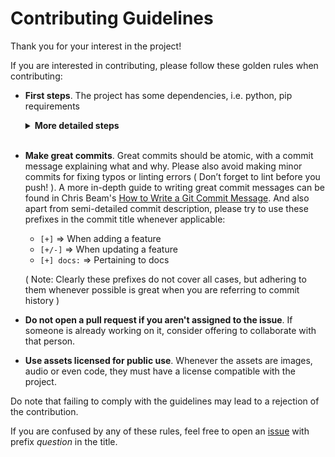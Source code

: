 # Contributing Guidelines

Thank you for your interest in the project!

If you are interested in contributing, please follow these golden rules when contributing:

- **First steps**. The project has some dependencies, i.e. python, pip requirements
  <br>
  <details>
  <summary><b>More detailed steps</b></summary>
    <ul>
    <li>
    Install <a href="https://www.python.org/downloads/">Python</a><br>(Install the recommended version as indicated in  <code>.python-version</code> or consider using <code>pyenv</code>)
    </li>
    <li>
    Install pip requirements from <code>requirements.txt</code>
    Note: You might want to use a virtual environment: <code>python3 -m venv venv</code>
    </li>

  </details>
  <br>

- **Make great commits**. Great commits should be atomic, with a commit message explaining what and why. Please also avoid making minor commits for fixing typos or linting errors ( Don’t forget to lint before you push! ). A more in-depth guide to writing great commit messages can be found in Chris Beam's [How to Write a Git Commit Message](https://chris.beams.io/posts/git-commit/). And also apart from semi-detailed commit description, please try to use these prefixes in the commit title whenever applicable:

  - `[+]` => When adding a feature
  - `[+/-]` => When updating a feature
  - `[+] docs:` => Pertaining to docs

  ( Note: Clearly these prefixes do not cover all cases, but adhering to them whenever possible is great when you are referring to commit history )

- **Do not open a pull request if you aren't assigned to the issue**. If someone is already working on it, consider offering to collaborate with that person.
- **Use assets licensed for public use**. Whenever the assets are images, audio or even code, they must have a license compatible with the project.

Do note that failing to comply with the guidelines may lead to a rejection of the contribution.

If you are confused by any of these rules, feel free to open an [issue](https://github.com/sswastik02/matrix-decomposer/issues/new?title=Question%3A%3C-Your%20Question%20goes%20here-%3E&body=%3C!--%20Write%20details%20here%20--%3E) with prefix _question_ in the title.
